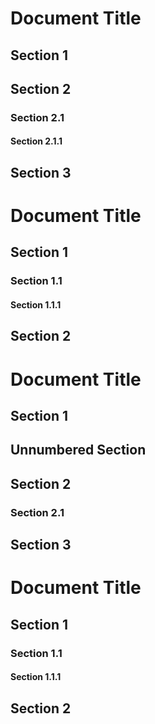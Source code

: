 # Document Title

## Section 1

## Section 2

### Section 2.1

#### Section 2.1.1

## Section 3

# Document Title

## Section 1

### Section 1.1

#### Section 1.1.1

## Section 2

# Document Title

## Section 1

## Unnumbered Section

## Section 2

### Section 2.1

## Section 3

# Document Title

## Section 1

### Section 1.1

#### Section 1.1.1

## Section 2
